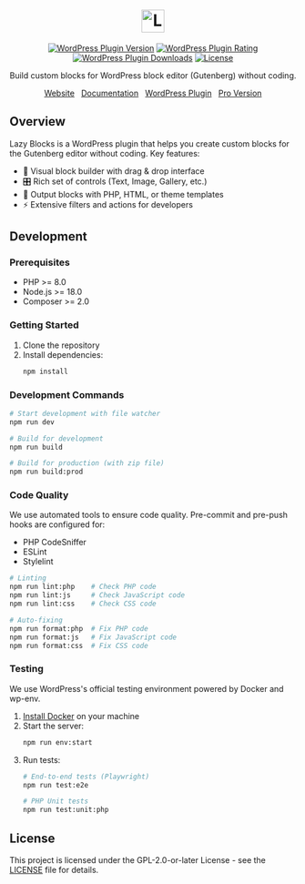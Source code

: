 <h1 align="center">
  <a href="https://www.lazyblocks.com/">
    <picture>
      <source media="(prefers-color-scheme: dark)" srcset="https://www.lazyblocks.com/logo-white.svg">
      <img src="https://www.lazyblocks.com/logo.svg" height="40" alt="Lazy Blocks - Custom Blocks Builder">
    </picture>
  </a>
</h1>

<p align="center">
  <a href="https://wordpress.org/plugins/lazy-blocks/"><img alt="WordPress Plugin Version" src="https://img.shields.io/wordpress/plugin/v/lazy-blocks"></a>
  <a href="https://wordpress.org/plugins/lazy-blocks/"><img alt="WordPress Plugin Rating" src="https://img.shields.io/wordpress/plugin/rating/lazy-blocks"></a>
  <a href="https://wordpress.org/plugins/lazy-blocks/"><img alt="WordPress Plugin Downloads" src="https://img.shields.io/wordpress/plugin/dt/lazy-blocks"></a>
  <a href="https://github.com/nk-crew/lazy-blocks/blob/master/LICENSE"><img alt="License" src="https://img.shields.io/github/license/nk-crew/lazy-blocks"></a>
</p>

<p align="center">Build custom blocks for WordPress block editor (Gutenberg) without coding.</p>

<p align="center">
  <a href="https://www.lazyblocks.com/">Website</a> &nbsp; <a href="https://www.lazyblocks.com/docs/overview/">Documentation</a> &nbsp; <a href="https://wordpress.org/plugins/lazy-blocks/">WordPress Plugin</a> &nbsp; <a href="https://www.lazyblocks.com/pro/">Pro Version</a>
</p>

## Overview

Lazy Blocks is a WordPress plugin that helps you create custom blocks for the Gutenberg editor without coding. Key features:

- 📝 Visual block builder with drag & drop interface
- 🎛️ Rich set of controls (Text, Image, Gallery, etc.)
- 🔄 Output blocks with PHP, HTML, or theme templates
- ⚡ Extensive filters and actions for developers

## Development

### Prerequisites

- PHP >= 8.0
- Node.js >= 18.0
- Composer >= 2.0

### Getting Started

1. Clone the repository
2. Install dependencies:
   ```bash
   npm install
   ```

### Development Commands

```bash
# Start development with file watcher
npm run dev

# Build for development
npm run build

# Build for production (with zip file)
npm run build:prod
```

### Code Quality

We use automated tools to ensure code quality. Pre-commit and pre-push hooks are configured for:
- PHP CodeSniffer
- ESLint
- Stylelint

```bash
# Linting
npm run lint:php    # Check PHP code
npm run lint:js     # Check JavaScript code
npm run lint:css    # Check CSS code

# Auto-fixing
npm run format:php  # Fix PHP code
npm run format:js   # Fix JavaScript code
npm run format:css  # Fix CSS code
```

### Testing

We use WordPress's official testing environment powered by Docker and wp-env.

1. [Install Docker](https://www.docker.com/) on your machine
2. Start the server:
   ```bash
   npm run env:start
   ```
3. Run tests:
   ```bash
   # End-to-end tests (Playwright)
   npm run test:e2e

   # PHP Unit tests
   npm run test:unit:php
   ```

## License

This project is licensed under the GPL-2.0-or-later License - see the [LICENSE](LICENSE.txt) file for details.
